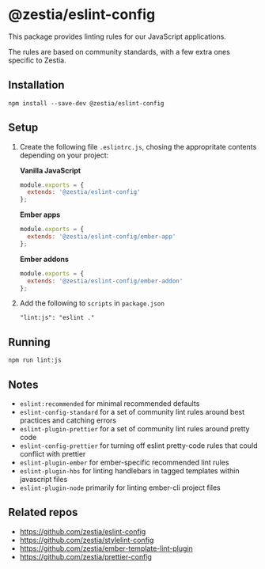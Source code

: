 # @zestia/eslint-config

This package provides linting rules for our JavaScript applications.

The rules are based on community standards, with a few extra ones specific to Zestia.

## Installation

```
npm install --save-dev @zestia/eslint-config
```

## Setup

1. Create the following file `.eslintrc.js`, chosing the appropritate contents depending on your project:

    **Vanilla JavaScript**

    ```javascript
    module.exports = {
      extends: '@zestia/eslint-config'
    };
    ```

    **Ember apps**

    ```javascript
    module.exports = {
      extends: '@zestia/eslint-config/ember-app'
    };
    ```

    **Ember addons**

    ```javascript
    module.exports = {
      extends: '@zestia/eslint-config/ember-addon'
    };
    ```

2. Add the following to `scripts` in `package.json`

    ```
    "lint:js": "eslint ."
    ```

## Running

```
npm run lint:js
```

## Notes

* `eslint:recommended` for minimal recommended defaults
* `eslint-config-standard` for a set of community lint rules around best practices and catching errors
* `eslint-plugin-prettier` for a set of community lint rules around pretty code
* `eslint-config-prettier` for turning off eslint pretty-code rules that could conflict with prettier
* `eslint-plugin-ember` for ember-specific recommended lint rules
* `eslint-plugin-hbs` for linting handlebars in tagged templates within javascript files
* `eslint-plugin-node` primarily for linting ember-cli project files

## Related repos

* https://github.com/zestia/eslint-config
* https://github.com/zestia/stylelint-config
* https://github.com/zestia/ember-template-lint-plugin
* https://github.com/zestia/prettier-config